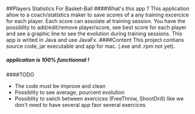 ##Players Statistics For Basket-Ball
####What's this app ?
This application allow to a coach/statistics maker to save scores of a any training excercice for each player. Each score can assoiate at training session. You have the possiblity to add/edit/remove player/score, see best score for each player and see a graphic line to see the evolution during training sessions. This app is writed in Java and use JavaFx. 
####Content
This project contians source code, jar executable and app for mac. (.exe and .rpm not yet).   
#####  application is 100% functionnal !   
####TODO
- The code must be improve and clean 
- Possiblity to see average, pourcent evolution
- Possiblity to swich between exercices (FreeThrow, ShootDrill) like we don't need to have several app faor several exercices